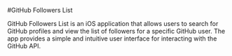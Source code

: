 #GitHub Followers List

GitHub Followers List is an iOS application that allows users to search for GitHub profiles and view the list of followers for a specific GitHub user. The app provides a simple and intuitive user interface for interacting with the GitHub API.
